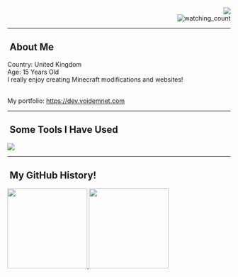 <div align= "right">
<img src="https://capsule-render.vercel.app/api?type=slice&color=0:349beb,100:ec9cf0&height=200&text=VoidemLIVE&fontAlign=70&rotate=13&fontAlignY=25&desc=Welcome%20to%20my%20Github!&descAlign=70.&descAlignY=44&animation=blink&stroke=000000&strokeWidth=3&fontColor=ffffff" />
  </br><img src="https://komarev.com/ghpvc/?username=voidemlive&color=blue" alt="watching_count" /> 
</div>


---

<h2> &nbsp;About Me</h2>
Country: United Kingdom
</br>Age: 15 Years Old
</br>I really enjoy creating Minecraft modifications and websites!

</br>My portfolio:
https://dev.voidemnet.com

---

<h2> &nbsp;Some Tools I Have Used</h2>
<p align="left">
<img src="https://skillicons.dev/icons?i=ae,blender,cs,cloudflare,css,discord,docker,dotnet,eclipse,git,github,gradle,html,idea,java,js,jquery,kotlin,linux,lua,md,mysql,nginx,nodejs,ps,php,powershell,py,stackoverflow,unity,unreal,visualstudio,vscode,webpack,wordpress&perline=7" />
</p>

---

<h2> &nbsp;My GitHub History!</h2>

<a href="https://github.com/voidemlive">
  <img height="180em" src="https://github-readme-stats.vercel.app/api?username=voidemlive&theme=noctis_minimus&show_icons=true" />
  <img height="180em" src="https://github-readme-stats.vercel.app/api/top-langs/?username=voidemlive&theme=noctis_minimus&layout=compact" />
</a>
